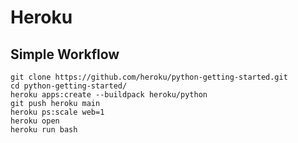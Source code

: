 # Heroku

## Simple Workflow

```
git clone https://github.com/heroku/python-getting-started.git
cd python-getting-started/
heroku apps:create --buildpack heroku/python
git push heroku main
heroku ps:scale web=1
heroku open
heroku run bash
```
